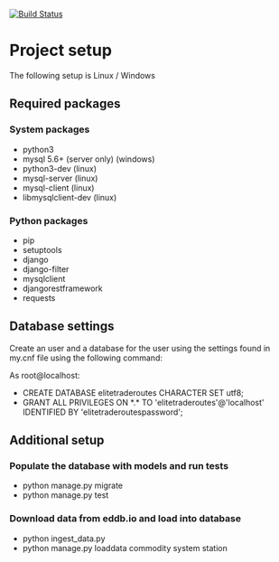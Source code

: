 [![Build Status](https://travis-ci.org/Jingyu-Yao/elitetraderoutes.svg?branch=master)](https://travis-ci.org/Jingyu-Yao/elitetraderoutes)
# Project setup

The following setup is Linux / Windows

## Required packages

### System packages

- python3
- mysql 5.6+ (server only) (windows)
- python3-dev (linux)
- mysql-server (linux)
- mysql-client (linux)
- libmysqlclient-dev (linux)

### Python packages

- pip
- setuptools
- django
- django-filter
- mysqlclient
- djangorestframework
- requests

## Database settings

Create an user and a database for the user using the settings found in my.cnf file using the following command:

As root@localhost:

- CREATE DATABASE elitetraderoutes CHARACTER SET utf8;
- GRANT ALL PRIVILEGES ON \*.\* TO 'elitetraderoutes'@'localhost' IDENTIFIED BY 'elitetraderoutespassword';

## Additional setup

### Populate the database with models and run tests

- python manage.py migrate
- python manage.py test

### Download data from eddb.io and load into database

- python ingest_data.py
- python manage.py loaddata commodity system station
